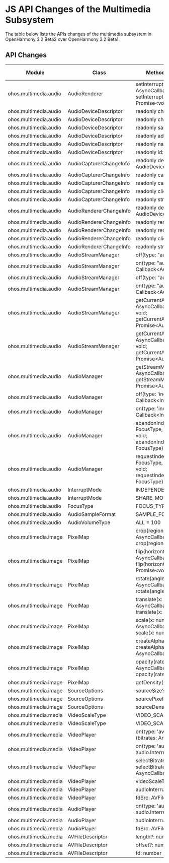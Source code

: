 # JS API Changes of the Multimedia Subsystem

The table below lists the APIs changes of the multimedia subsystem in OpenHarmony 3.2 Beta2 over OpenHarmony 3.2 Beta1.

## API Changes

| Module| Class| Method/Attribute/Enumeration/Constant| Change Type|
|---|---|---|---|
| ohos.multimedia.audio | AudioRenderer | setInterruptMode(mode: InterruptMode, callback: AsyncCallback\<void>): void;<br>setInterruptMode(mode: InterruptMode): Promise\<void>; | Added|
| ohos.multimedia.audio | AudioDeviceDescriptor | readonly channelMasks: Array\<number>; | Added|
| ohos.multimedia.audio | AudioDeviceDescriptor | readonly channelCounts: Array\<number>; | Added|
| ohos.multimedia.audio | AudioDeviceDescriptor | readonly sampleRates: Array\<number>; | Added|
| ohos.multimedia.audio | AudioDeviceDescriptor | readonly address: string; | Added|
| ohos.multimedia.audio | AudioDeviceDescriptor | readonly name: string; | Added|
| ohos.multimedia.audio | AudioDeviceDescriptor | readonly id: number; | Added|
| ohos.multimedia.audio | AudioCapturerChangeInfo | readonly deviceDescriptors: AudioDeviceDescriptors; | Added|
| ohos.multimedia.audio | AudioCapturerChangeInfo | readonly capturerState: AudioState; | Added|
| ohos.multimedia.audio | AudioCapturerChangeInfo | readonly capturerInfo: AudioCapturerInfo; | Added|
| ohos.multimedia.audio | AudioCapturerChangeInfo | readonly clientUid: number; | Added|
| ohos.multimedia.audio | AudioCapturerChangeInfo | readonly streamId: number; | Added|
| ohos.multimedia.audio | AudioRendererChangeInfo | readonly deviceDescriptors: AudioDeviceDescriptors; | Added|
| ohos.multimedia.audio | AudioRendererChangeInfo | readonly rendererState: AudioState; | Added|
| ohos.multimedia.audio | AudioRendererChangeInfo | readonly rendererInfo: AudioRendererInfo; | Added|
| ohos.multimedia.audio | AudioRendererChangeInfo | readonly clientUid: number; | Added|
| ohos.multimedia.audio | AudioRendererChangeInfo | readonly streamId: number; | Added|
| ohos.multimedia.audio | AudioStreamManager | off(type: "audioCapturerChange"); | Added|
| ohos.multimedia.audio | AudioStreamManager | on(type: "audioCapturerChange", callback: Callback\<AudioCapturerChangeInfoArray>): void; | Added|
| ohos.multimedia.audio | AudioStreamManager | off(type: "audioRendererChange"); | Added|
| ohos.multimedia.audio | AudioStreamManager | on(type: "audioRendererChange", callback: Callback\<AudioRendererChangeInfoArray>): void; | Added|
| ohos.multimedia.audio | AudioStreamManager | getCurrentAudioCapturerInfoArray(callback: AsyncCallback\<AudioCapturerChangeInfoArray>): void;<br>getCurrentAudioCapturerInfoArray(): Promise\<AudioCapturerChangeInfoArray>; | Added|
| ohos.multimedia.audio | AudioStreamManager | getCurrentAudioRendererInfoArray(callback: AsyncCallback\<AudioRendererChangeInfoArray>): void;<br>getCurrentAudioRendererInfoArray(): Promise\<AudioRendererChangeInfoArray>; | Added|
| ohos.multimedia.audio | AudioManager | getStreamManager(callback: AsyncCallback\<AudioStreamManager>): void;<br>getStreamManager(): Promise\<AudioStreamManager>; | Added|
| ohos.multimedia.audio | AudioManager | off(type: 'independentInterrupt', callback?: Callback\<InterruptEvent>): void; | Added|
| ohos.multimedia.audio | AudioManager | on(type: 'independentInterrupt', callback: Callback\<InterruptEvent>): void; | Added|
| ohos.multimedia.audio | AudioManager | abandonIndependentInterrupt(focusType: FocusType, callback: AsyncCallback\<boolean>): void;<br>abandonIndependentInterrupt(focusType: FocusType): Promise\<boolean>; | Added|
| ohos.multimedia.audio | AudioManager | requestIndependentInterrupt(focusType: FocusType, callback: AsyncCallback\<boolean>): void;<br>requestIndependentInterrupt(focusType: FocusType): Promise\<boolean>; | Added|
| ohos.multimedia.audio | InterruptMode | INDEPENDENT_MODE = 1 | Added|
| ohos.multimedia.audio | InterruptMode | SHARE_MODE = 0 | Added|
| ohos.multimedia.audio | FocusType | FOCUS_TYPE_RECORDING = 0 | Added|
| ohos.multimedia.audio | AudioSampleFormat | SAMPLE_FORMAT_F32LE = 4 | Added|
| ohos.multimedia.audio | AudioVolumeType | ALL = 100 | Added|
| ohos.multimedia.image | PixelMap | crop(region: Region, callback: AsyncCallback\<void>): void;<br>crop(region: Region): Promise\<void>; | Added|
| ohos.multimedia.image | PixelMap | flip(horizontal: boolean, vertical: boolean, callback: AsyncCallback\<void>): void;<br>flip(horizontal: boolean, vertical: boolean): Promise\<void>; | Added|
| ohos.multimedia.image | PixelMap | rotate(angle: number, callback: AsyncCallback\<void>): void;<br>rotate(angle: number): Promise\<void>; | Added|
| ohos.multimedia.image | PixelMap | translate(x: number, y: number, callback: AsyncCallback\<void>): void;<br>translate(x: number, y: number): Promise\<void>; | Added|
| ohos.multimedia.image | PixelMap | scale(x: number, y: number, callback: AsyncCallback\<void>): void;<br>scale(x: number, y: number): Promise\<void>; | Added|
| ohos.multimedia.image | PixelMap | createAlphaPixelmap(): Promise\<PixelMap>;<br>createAlphaPixelmap(callback: AsyncCallback\<PixelMap>): void; | Added|
| ohos.multimedia.image | PixelMap | opacity(rate: number, callback: AsyncCallback\<void>): void;<br>opacity(rate: number): Promise\<void>; | Added|
| ohos.multimedia.image | PixelMap | getDensity():number; | Added|
| ohos.multimedia.image | SourceOptions | sourceSize?: Size; | Added|
| ohos.multimedia.image | SourceOptions | sourcePixelFormat?: PixelMapFormat; | Added|
| ohos.multimedia.image | SourceOptions | sourceDensity: number; | Added|
| ohos.multimedia.media | VideoScaleType | VIDEO_SCALE_TYPE_FIT_CROP | Added|
| ohos.multimedia.media | VideoScaleType | VIDEO_SCALE_TYPE_FIT = 0 | Added|
| ohos.multimedia.media | VideoPlayer | on(type: 'availableBitratesCollected', callback: (bitrates: Array\<number>) => void): void | Added|
| ohos.multimedia.media | VideoPlayer | on(type: 'audioInterrupt', callback: (info: audio.InterruptEvent) => void): void; | Added|
| ohos.multimedia.media | VideoPlayer | selectBitrate(bitrate: number): Promise\<number>;<br>selectBitrate(bitrate: number, callback: AsyncCallback\<number>): void; | Added|
| ohos.multimedia.media | VideoPlayer | videoScaleType ?: VideoScaleType; | Added|
| ohos.multimedia.media | VideoPlayer | audioInterruptMode ?: audio.InterruptMode; | Added|
| ohos.multimedia.media | VideoPlayer | fdSrc: AVFileDescriptor; | Added|
| ohos.multimedia.media | AudioPlayer | on(type: 'audioInterrupt', callback: (info: audio.InterruptEvent) => void): void; | Added|
| ohos.multimedia.media | AudioPlayer | audioInterruptMode ?: audio.InterruptMode; | Added|
| ohos.multimedia.media | AudioPlayer | fdSrc: AVFileDescriptor; | Added|
| ohos.multimedia.media | AVFileDescriptor | length?: number | Added|
| ohos.multimedia.media | AVFileDescriptor | offset?: number | Added|
| ohos.multimedia.media | AVFileDescriptor | fd: number | Added|
